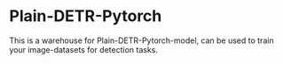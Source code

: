 # Plain-DETR-Pytorch
This is a warehouse for Plain-DETR-Pytorch-model, can be used to train your image-datasets for detection tasks.
